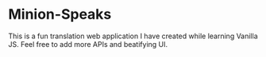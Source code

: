 # Minion-Speaks
This is a fun translation web application I have created while learning Vanilla JS.
Feel free to add more APIs and beatifying UI.
